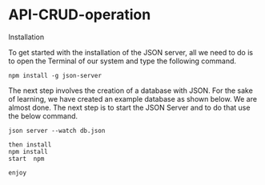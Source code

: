 # API-CRUD-operation
Installation

To get started with the installation of the JSON server, all we need to do is to open the Terminal of our system and type the following command.

    npm install -g json-server  

The next step involves the creation of a database with JSON. For the sake of learning, we have created an example database as shown below.
We are almost done. The next step is to start the JSON Server and to do that use the below command.

    json server --watch db.json  
    
    then install 
    npm install 
    start  npm
    
    enjoy
